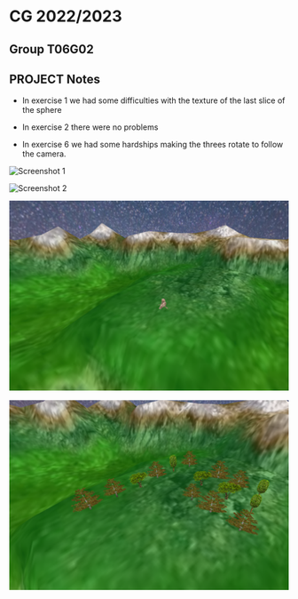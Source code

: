 # CG 2022/2023

## Group T06G02

## PROJECT Notes

- In exercise 1 we had some difficulties with the texture of the last slice of the sphere

- In exercise 2 there were no problems

- In exercise 6 we had some hardships making the threes rotate to follow the camera.

![Screenshot 1](screenshots/project-t06g02-1.png)

![Screenshot 2](screenshots/project-t06g02-2.png)

![Screenshot 3](screenshots/project-t06g02-3.png)

![Screenshot 5](screenshots/project-t06g02-5.png)